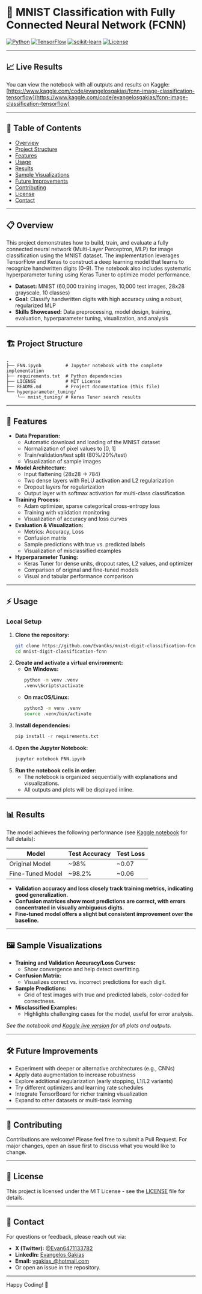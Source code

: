 # 🧠 MNIST Classification with Fully Connected Neural Network (FCNN)
[![Python](https://img.shields.io/badge/Python-3.11%2B-blue)](https://www.python.org/)
[![TensorFlow](https://img.shields.io/badge/TensorFlow-2.0%2B-orange)](https://www.tensorflow.org/)
[![scikit-learn](https://img.shields.io/badge/scikit--learn-0.24%2B-f7931e?logo=scikit-learn&logoColor=white)](https://scikit-learn.org/stable/)
[![License](https://img.shields.io/badge/License-MIT-green)](LICENSE)

---

## 📈 Live Results

You can view the notebook with all outputs and results on Kaggle:
[https://www.kaggle.com/code/evangelosgakias/fcnn-image-classification-tensorflow](https://www.kaggle.com/code/evangelosgakias/fcnn-image-classification-tensorflow)

---

## 📑 Table of Contents
- [Overview](#overview)
- [Project Structure](#project-structure)
- [Features](#features)
- [Usage](#usage)
- [Results](#results)
- [Sample Visualizations](#sample-visualizations)
- [Future Improvements](#future-improvements)
- [Contributing](#contributing)
- [License](#license)
- [Contact](#contact)

---

## 📋 Overview
This project demonstrates how to build, train, and evaluate a fully connected neural network (Multi-Layer Perceptron, MLP) for image classification using the MNIST dataset. The implementation leverages TensorFlow and Keras to construct a deep learning model that learns to recognize handwritten digits (0–9). The notebook also includes systematic hyperparameter tuning using Keras Tuner to optimize model performance.

- **Dataset:** MNIST (60,000 training images, 10,000 test images, 28x28 grayscale, 10 classes)
- **Goal:** Classify handwritten digits with high accuracy using a robust, regularized MLP
- **Skills Showcased:** Data preprocessing, model design, training, evaluation, hyperparameter tuning, visualization, and analysis

---

## 🏗️ Project Structure
```
.
├── FNN.ipynb         # Jupyter notebook with the complete implementation
├── requirements.txt  # Python dependencies
├── LICENSE           # MIT License
├── README.md         # Project documentation (this file)
└── hyperparameter_tuning/
    └── mnist_tuning/ # Keras Tuner search results
```

---

## 🚀 Features
- **Data Preparation:**
  - Automatic download and loading of the MNIST dataset
  - Normalization of pixel values to [0, 1]
  - Train/validation/test split (80%/20%/test)
  - Visualization of sample images
- **Model Architecture:**
  - Input flattening (28x28 → 784)
  - Two dense layers with ReLU activation and L2 regularization
  - Dropout layers for regularization
  - Output layer with softmax activation for multi-class classification
- **Training Process:**
  - Adam optimizer, sparse categorical cross-entropy loss
  - Training with validation monitoring
  - Visualization of accuracy and loss curves
- **Evaluation & Visualization:**
  - Metrics: Accuracy, Loss
  - Confusion matrix
  - Sample predictions with true vs. predicted labels
  - Visualization of misclassified examples
- **Hyperparameter Tuning:**
  - Keras Tuner for dense units, dropout rates, L2 values, and optimizer
  - Comparison of original and fine-tuned models
  - Visual and tabular performance comparison

---

## ⚡ Usage

### Local Setup
1. **Clone the repository:**
   ```bash
   git clone https://github.com/EvanGks/mnist-digit-classification-fcnn.git
   cd mnist-digit-classification-fcnn
   ```
2. **Create and activate a virtual environment:**
   - **On Windows:**
     ```bash
     python -m venv .venv
     .venv\Scripts\activate
     ```
   - **On macOS/Linux:**
     ```bash
     python3 -m venv .venv
     source .venv/bin/activate
     ```
3. **Install dependencies:**
   ```bash
   pip install -r requirements.txt
   ```
4. **Open the Jupyter Notebook:**
   ```bash
   jupyter notebook FNN.ipynb
   ```
5. **Run the notebook cells in order:**
   - The notebook is organized sequentially with explanations and visualizations.
   - All outputs and plots will be displayed inline.

---

## 📊 Results

The model achieves the following performance (see [Kaggle notebook](https://www.kaggle.com/code/evangelosgakias/fcnn-image-classification-tensorflow) for full details):

| Model              | Test Accuracy | Test Loss |
|--------------------|--------------|-----------|
| Original Model     | ~98%         | ~0.07     |
| Fine-Tuned Model   | ~98.2%       | ~0.06     |

- **Validation accuracy and loss closely track training metrics, indicating good generalization.**
- **Confusion matrices show most predictions are correct, with errors concentrated in visually ambiguous digits.**
- **Fine-tuned model offers a slight but consistent improvement over the baseline.**

---

## 🖼️ Sample Visualizations

- **Training and Validation Accuracy/Loss Curves:**
  - Show convergence and help detect overfitting.
- **Confusion Matrix:**
  - Visualizes correct vs. incorrect predictions for each digit.
- **Sample Predictions:**
  - Grid of test images with true and predicted labels, color-coded for correctness.
- **Misclassified Examples:**
  - Highlights challenging cases for the model, useful for error analysis.

_See the notebook and [Kaggle live version](https://www.kaggle.com/code/evangelosgakias/fcnn-image-classification-tensorflow) for all plots and outputs._

---

## 🛠️ Future Improvements
- Experiment with deeper or alternative architectures (e.g., CNNs)
- Apply data augmentation to increase robustness
- Explore additional regularization (early stopping, L1/L2 variants)
- Try different optimizers and learning rate schedules
- Integrate TensorBoard for richer training visualization
- Expand to other datasets or multi-task learning

---

## 🤝 Contributing
Contributions are welcome! Please feel free to submit a Pull Request. For major changes, open an issue first to discuss what you would like to change.

---

## 📝 License
This project is licensed under the MIT License - see the [LICENSE](LICENSE) file for details.

---

## 📧 Contact
For questions or feedback, please reach out via:
- **X (Twitter):** [@Evan6471133782](https://x.com/Evan6471133782)
- **LinkedIn:** [Evangelos Gakias](https://www.linkedin.com/in/evangelos-gakias-346a9072)
- **Email:** [vgakias_@hotmail.com](mailto:vgakias_@hotmail.com)
- Or open an issue in the repository.

---

Happy Coding! 🚀
